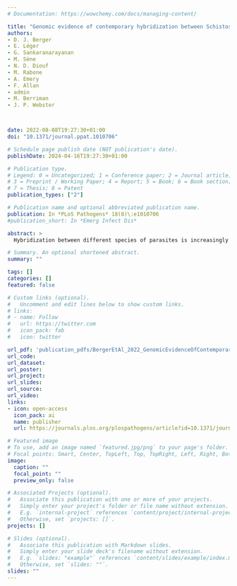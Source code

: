 ```yaml
---
# Documentation: https://wowchemy.com/docs/managing-content/

title: "Genomic evidence of contemporary hybridization between Schistosoma species"
authors:
- D. J. Berger
- E. Léger
- G. Sankaranarayanan
- M. Sène
- N. D. Diouf 
- M. Rabone 
- A. Emery 
- F. Allan
- admin
- M. Berriman 
- J. P. Webster



date: 2022-08-08T19:27:30+01:00
doi: "10.1371/journal.ppat.1010706"

# Schedule page publish date (NOT publication's date).
publishDate: 2024-04-16T19:27:30+01:00

# Publication type.
# Legend: 0 = Uncategorized; 1 = Conference paper; 2 = Journal article;
# 3 = Preprint / Working Paper; 4 = Report; 5 = Book; 6 = Book section;
# 7 = Thesis; 8 = Patent
publication_types: ["2"]

# Publication name and optional abbreviated publication name.
publication: In *PLoS Pathogens* 18(8)\:e1010706
#publication_short: In *Emerg Infect Dis*

abstract: >
  Hybridization between different species of parasites is increasingly being recognised as a major public and veterinary health concern at the interface of infectious diseases biology, evolution, epidemiology and ultimately control. Recent research has revealed that viable hybrids and introgressed lineages between Schistosoma spp. are prevalent across Africa and beyond, including those with zoonotic potential. However, it remains unclear whether these hybrid lineages represent recent hybridization events, suggesting hybridization is ongoing, and/or whether they represent introgressed lineages derived from ancient hybridization events. In human schistosomiasis, investigation is hampered by the inaccessibility of adult-stage worms due to their intravascular location, an issue which can be circumvented by post-mortem of livestock at abattoirs for Schistosoma spp. of known zoonotic potential. To characterise the composition of naturally-occurring schistosome hybrids, we performed whole-genome sequencing of 21 natural livestock infective schistosome isolates. To facilitate this, we also assembled a de novo chromosomal-scale draft assembly of Schistosoma curassoni. Genomic analyses identified isolates of S. bovis, S. curassoni and hybrids between the two species, all of which were early generation hybrids with multiple generations found within the same host. These results show that hybridization is an ongoing process within natural populations with the potential to further challenge elimination efforts against schistosomiasis.

# Summary. An optional shortened abstract.
summary: ""

tags: []
categories: []
featured: false

# Custom links (optional).
#   Uncomment and edit lines below to show custom links.
# links:
# - name: Follow
#   url: https://twitter.com
#   icon_pack: fab
#   icon: twitter

url_pdf: 'publication_pdfs/BergerEtAl_2022_GenomicEvidenceOfContemporaryHybridisationBetweenSchistosomeSpecies_PLoSPathogens.pdf'
url_code:
url_dataset:
url_poster:
url_project:
url_slides:
url_source:
url_video:
links:
- icon: open-access
  icon_pack: ai
  name: publisher
  url: https://journals.plos.org/plospathogens/article?id=10.1371/journal.ppat.1010706

# Featured image
# To use, add an image named `featured.jpg/png` to your page's folder. 
# Focal points: Smart, Center, TopLeft, Top, TopRight, Left, Right, BottomLeft, Bottom, BottomRight.
image:
  caption: ""
  focal_point: ""
  preview_only: false

# Associated Projects (optional).
#   Associate this publication with one or more of your projects.
#   Simply enter your project's folder or file name without extension.
#   E.g. `internal-project` references `content/project/internal-project/index.md`.
#   Otherwise, set `projects: []`.
projects: []

# Slides (optional).
#   Associate this publication with Markdown slides.
#   Simply enter your slide deck's filename without extension.
#   E.g. `slides: "example"` references `content/slides/example/index.md`.
#   Otherwise, set `slides: ""`.
slides: ""
---
```


